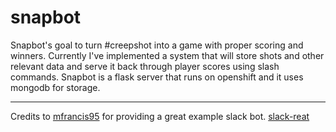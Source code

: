 # snapbot
Snapbot's goal to turn #creepshot into a game with proper scoring and winners. Currently I've implemented a system that will store shots and other relevant data and serve it back through player scores using slash commands. Snapbot is a flask server that runs on openshift and it uses mongodb for storage. 

---
Credits to [mfrancis95](https://github.com/mfrancis95) for providing a great example slack bot.
[slack-reat](https://github.com/mfrancis95/slack-react)
